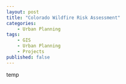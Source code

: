 ```yaml
---
layout: post
title: "Colorado Wildfire Risk Assessment"
categories:
    - Urban Planning
tags:
    - GIS
    - Urban Planning
    - Projects
published: false
---
```


temp